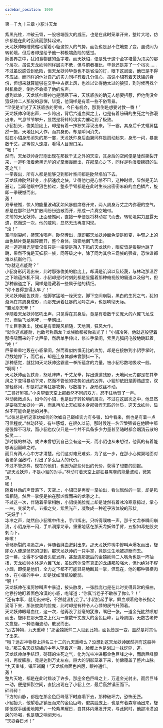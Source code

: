 ```yaml
---
sidebar_position: 1000
---
```

 第一千九十三章 小貂斗天龙


紫黑光柱，冲破云霄，一股极端强大的威压，也是在此时笼罩开来，整片大地，仿佛都是在此时因此而颤抖起来。  
天龙妖帅眼瞳微缩地望着小貂这惊人的气势，面色也是忍不住地变了变，虽说同为转轮境，但后者却是给予他一种极端危险的感觉。  
妖兽界之中，犹如食物链的金字塔，而天妖貂，便是处于这个金字塔最为顶尖的那个层次，虽说天龙妖帅同样层次不低，但与前者相比，毕竟还是差了一个档次……  
不过虽说感受到危险，但天龙妖帅毕竟也不是省油的灯，眼下这局面，他已是不得不应战，而同样的他对自己的实力同样有着几分信心，虽说小貂有着天妖貂的身份，但想来就算能够在交手中占据上风，也难以让得他太过的狼狈，到时候再找个时机撤走，倒也不会损了他的名声。  
想到此处，天龙妖帅眼神也是阴寒下来，天妖貂族的确无人想要招惹，但他倒没金猿妖帅二人那般的忌惮，毕竟，他同样是有着一些不俗背景。  
“早便是听说了天妖貂族的厉害，今日有机会，那我倒是想要讨教一番！”  
天龙妖帅冷喝出声，一步跨出，背后六道血翼之上，也是有着磅礴的生死之气弥漫出来，气息节节攀升，显然是将转轮境实力催动到了极致。  
小貂抬头，俊美脸庞上，却是有着一抹狞笑浮现出来，下一霎，其身后千丈蝠翼猛然一振，天地狂风大作，而其身影，却是瞬间消失。  
就在小貂身形消失的那一霎，天龙妖帅身后血翼同样是扇动起来，身形一闪，暴退数千丈，那等惊人速度，看得人目瞪口呆。  
“嗤！”  
然而，天龙妖帅身形刚出现在那数千丈之外的天空，其身后的空间便是陡然撕裂开来，一道弥漫着紫黑光华的光掌爆轰而出，在那掌心之下，同样是弥漫着磅礴的生死之气！  
一拳轰出，所有人都是能够见到那片空间都是陡然塌陷下去。  
天龙妖帅陡然转身，小貂速度之快，让得他也是心惊不已，这种时候，显然是无法避让，当即他眼中狠色掠过，整条手臂都是在此时生长出密密麻麻的血色鳞片，旋即一拳硬憾而出。  
轰！  
双拳硬憾，惊人的能量波动犹如风暴般席卷开来，两人周身万丈之内弥漫的空气，都是在那种劲气扩散间纷纷逃散而开，形成一片真空地带。  
先前的天龙妖帅，正面硬憾间，直接一拳便是将林动震飞而去，转轮境实力显露无遗，然而这一次，他的威风，显然无法再度闪现。  
“滚！”  
空间崩裂间，桀骜冷喝声，陡然传出，旋即那天龙妖帅面色便是剧变，手臂之上的血色鳞片竟是蹦碎而开，整个身体，狼狈地倒飞而出。  
那一道道目光望着仅仅只是一招便是落入下风的天龙妖帅，眼皮皆是狠狠地跳了跳，果然不愧是天妖貂一族，同等级之中，除了同为其余三霸族的强者，恐怕谁都难以抗衡他们。  
“你就这点能耐？”  
小貂身形闪现出来，此时那张俊美的脸庞上，却满是讥讽以及轻蔑，与林动那温吞之下暗蕴杀机不同，小貂却是时时刻刻都是显露着那种俯视般的霸道以及傲气，但那种霸道之下，同样是隐藏着一些属于他的精细。  
“你不要得意得太早了！”  
天龙妖帅面色铁青，他脚掌猛地一跺天空，脚下空间崩裂，黑白的生死之气，犹如漩涡在其周身成形，而那充满着狂暴的龙吟之声，也是响彻天际。  
“霸龙崩天拳！”  
伴随着天龙妖帅怒吼出声，只见得在其身后，竟是有着数千丈庞大的六翼飞龙成形，而后飞龙咆哮，一拳憾出。  
千丈巨拳轰出，犹如是有着飓风相随，天地间，狂风大作。  
“就你这点能耐，也敢号称霸龙？龙族脸都被你丢光了！”小貂冷笑，他就这般望着那呼啸而来的千丈巨拳，然后单手伸出，修长手掌间，紫黑光弧闪电般地跳跃着。  
“咚！”  
巨拳重重地轰在小貂掌间，然而看似凶悍无比的攻势，却是在接触到小貂手掌时，尽数地停下，而后者，却是连身体都未曾颤抖一下。  
那种感觉，就犹如天龙妖帅这霸道一拳所蕴含的力量，被小貂尽数地吸收一般。  
“啊啊！”  
天龙妖帅面色铁青，怒吼阵阵，千丈龙拳，挥出道道残影，天地间元力都是在其拳风之下变得暴动下来，然而不管他的攻势如此的凶悍，小貂却依旧是脚踏虚空，双掌轻移间，却是将那等狂暴攻势，尽数接下，身形纹丝不动。  
“二哥好厉害。”小炎望着天空上那截然不同的双方，忍不住地赞了一声。  
林动微微点头，如今的小貂，也是出于转轮境的层次，不过在这层次之中，他显然是要强天龙妖帅一筹，而且再加上天妖貂本身那强悍无匹的体质，这天龙妖帅，显然不可能会是他的对手。  
“以往总是听这家伙如何的吹嘘自己巅峰实力有多强，如今看来，倒也是有着一点可信程度。”林动轻笑，有些感慨，在很久以前，那时候连一名涅槃强者在他眼中都是强悍不可敌，而小貂也仅仅只是一个并不具备多少力量甚至随时都会烟消云散的妖灵……  
那时候的林动，或许未曾想到自己会有这一天，而小貂也从未想过，他真的有着能够再回巅峰之时。  
而只有两人心中方才清楚，他们这对难兄难弟，为了这一步，在那小心翼翼地面对着诸多强敌时，付出了多么巨大的代价。  
不过不管怎样，现在的他们，也因为那些付出的代价，获得了想要的回报。  
“那天龙妖帅，不是小貂的对手。”林动盯着天空上那狂暴席卷的能量波动，微笑道。  
嘭！  
随着林动的声音落下，天空上，小貂已是再度一掌拍出，看似飘然的一掌，却是风雷相随，然后一掌便是拍在那凶悍而来的龙拳之上。  
不过这一次，伴随着拳掌相触，小貂俊美脸庞上却是陡然有着冰冷寒意掠过，掌心一曲，变掌为爪，五指之尖，紫黑光芒，凝聚成一种近乎液体般的形状。  
“天妖手！”  
冰冷之声，陡然自小貂嘴中传出，手爪挥出，只听得噗嗤一声，那千丈龙拳瞬间崩溃，小貂身形一闪，手爪洞穿龙拳，重重地落在那天龙妖帅手臂，五指如毒蛇般突刺而下。  
咔嚓！  
骨骼断裂的清脆之声，伴随着鲜血迸射出来，那天龙妖帅嘴中惨叫声爆发而出，旋即众人便是骇然的见到，那天龙妖帅的一只手掌，竟是生生地被抓断而去。  
这一幕，让得不少强者头皮发麻，甚至连那退后的金猿妖帅二人嘴角也是一阵抽搐，天龙妖帅本体是六翼飞龙，虽说肉体没有真正的龙族那般强大，但也绝对不容小觑，即便是他们，全力之下都不可能轻易地断其一掌，但现在，他的那种强横肉体，在小貂的手中，却是犹如薄纸般脆弱。  
“啊！”  
天龙妖帅在凄厉惨叫声中暴退，披头散发，一张脸庞也是在此时变得异常的扭曲，他狰狞地盯着面色冷漠的小貂，咆哮道：“你真当老子不敢杀了你么？！”  
“还有本事，就用出来吧，不然就没机会了。”小貂抬起手掌，鲜血顺着他修长指尖滴落下来，那张俊美的脸庞，此时却是有种令人心悸的戾气升腾着。  
天龙妖帅眼睛血红，这一次，他再没了丝毫的犹豫，嘴巴一张，一道金光陡然喷射而出，旋即在那天空之上化为一座数千丈庞大的金色巨峰，巨峰周围，无数古老符文盘旋，一种浩瀚波动，散发而出。  
“远古神物，九天重峰！”那金猿妖帅二人见到此物，面色皆是一变，显然是将其认了出来。  
“哦？远古神物榜上排名三十二的九天重峰么？没想到这天龙妖帅居然拥有这般神物。”那三名天妖貂族的中年人望着这一幕，脸庞上也是划过一抹讶异，道。  
天龙妖帅单手结印，磅礴的生死之气，化为光柱冲进那金色巨峰之中，而后巨峰颤抖，再度膨胀，竟是达到万丈左右，巨大的阴影笼罩下来，仿佛覆盖了整片山脉。  
“九天重峰，镇压诸魔！”天龙妖帅面色凶厉，眼神通红。  
轰！  
整片天地，都是在此时黯淡了许多，那座金色巨峰之上，万道金光射出，而后巨峰一动，便是撕裂空间，直接出现在了小貂上空，最后轰然镇压而下。  
砰砰砰！  
下方的山脉，都是在那金色巨峰落下时崩塌下去，那种破坏力，恐怖无匹。  
小貂抬头，他望着那镇压而来的金色巨峰，俊美脸庞上，也是有着森寒涌出来，旋即他双手缓缓地摊开，一轮紫黑耀日，自其体内爆发开来，与此同时，他那冷漠凶戾的冷喝，也是随之响彻天地。  
“天妖吞日术！”  
  
  
